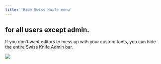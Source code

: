 ```yaml
---
title: 'Hide Swiss Knife menu'
---
```


## for all users except admin.

If you don’t want editors to mess up with your custom fonts, you can hide the entire Swiss Knife Admin bar.

![](../../img/hide-swk.png)
